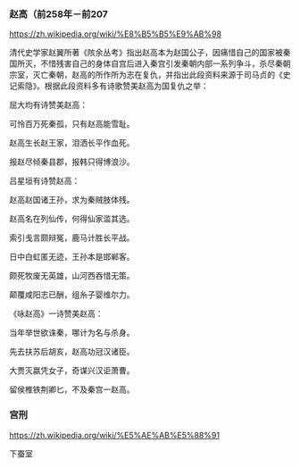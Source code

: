 ### 赵高（前258年－前207
https://zh.wikipedia.org/wiki/%E8%B5%B5%E9%AB%98

清代史学家赵翼所著《陔余丛考》指出赵高本为赵国公子，因痛惜自己的国家被秦国所灭，不惜残害自己的身体自宫后进入秦宫引发秦朝内部一系列争斗，杀尽秦朝宗室，灭亡秦朝，赵高的所作所为志在复仇，并指出此段资料来源于司马贞的《史记索隐》。根据此段资料多有诗歌赞美赵高为国复仇之举：

屈大均有诗赞美赵高：

可怜百万死秦孤，只有赵高能雪耻。

赵高生长赵王家，泪洒长平作血死。

报赵尽倾秦县郡，报韩只得博浪沙。

吕星垣有诗赞赵高：

赵高赵国诸王孙，求为秦贼肢体残。

赵高名在列仙传，何得仙家滥其选。

索引戋言颇辩冤，鹿马计胜长平战。

日中白虹匿无迹，王孙本是邯郸客。

颇死牧废无英雄，山河西吞惜无策。

颠覆咸阳志已酬，组糸子婴维尔力。

《咏赵高》一诗赞美赵高：

当年举世欲诛秦，哪计为名与杀身。

先去扶苏后胡亥，赵高功冠汉诸臣。

大贾灭嬴凭女子，奇谋兴汉讵萧曹。

留侯椎铁荆卿匕，不及秦宫一赵高。

### 宫刑
https://zh.wikipedia.org/wiki/%E5%AE%AB%E5%88%91

下蚕室
